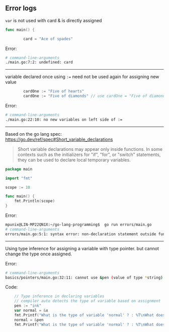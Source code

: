 ## Error logs

`var` is not used with card & is directly assigned
```go
func main() {

        card = "Ace of spades"
```
Error:
```bash
# command-line-arguments
./main.go:7:2: undefined: card
```

---
variable declared once using `:=` need not be used again for assigning new value
```go
        cardOne := "Five of hearts"
        cardOne := "Five of diamonds" // use cardOne = "Five of diamonds"
```
Error:
```bash
# command-line-arguments
./main.go:22:10: no new variables on left side of :=
```
---

Based on the go lang spec: https://go.dev/ref/spec#Short_variable_declarations

>Short variable declarations may appear only inside functions. In some contexts such as the initializers for "if", "for", or "switch" statements, they can be used to declare local temporary variables.

```go
package main

import "fmt"

scope := 10

func main() {
    fmt.Println(scope)
}
```
Error:
```bash
mpunix@LIN-MP22QN1X:~/go-lang-programming$  go run errors/main.go
# command-line-arguments
errors/main.go:5:1: syntax error: non-declaration statement outside function body
```
---

Using type inference for assigning a variable with type pointer. but cannot change the type once assigned.

Error:
```bash
# command-line-arguments
basics/pointers/main.go:32:11: cannot use &pen (value of type *string) as *int value in assignment
```
Code:
```go
	// Type inference in declaring variables
	// compiler auto detects the type of variable based on assignment
	pen := "ink"
	var normal = &x
	fmt.Printf("What is the type of variable 'normal' ? : %T\nWhat does normal holds ?: %d\nWhat normal points to ?: %d\n", normal, normal, *normal)
	normal = &pen
	fmt.Printf("What is the type of variable 'normal' ? : %T\nWhat does normal holds ?: %d\nWhat normal points to ?: %d\n", normal, normal, *normal)
```
